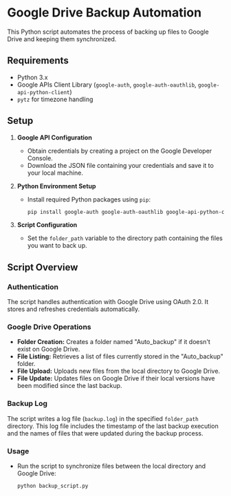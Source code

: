 # Google Drive Backup Automation

This Python script automates the process of backing up files to Google Drive and keeping them synchronized.

## Requirements

- Python 3.x
- Google APIs Client Library (`google-auth`, `google-auth-oauthlib`, `google-api-python-client`)
- `pytz` for timezone handling

## Setup

1. **Google API Configuration**
   - Obtain credentials by creating a project on the Google Developer Console.
   - Download the JSON file containing your credentials and save it to your local machine.

2. **Python Environment Setup**
   - Install required Python packages using `pip`:
     ```bash
     pip install google-auth google-auth-oauthlib google-api-python-client pytz
     ```

3. **Script Configuration**
   - Set the `folder_path` variable to the directory path containing the files you want to back up.

## Script Overview

### Authentication

The script handles authentication with Google Drive using OAuth 2.0. It stores and refreshes credentials automatically.

### Google Drive Operations

- **Folder Creation:** Creates a folder named "Auto_backup" if it doesn't exist on Google Drive.
- **File Listing:** Retrieves a list of files currently stored in the "Auto_backup" folder.
- **File Upload:** Uploads new files from the local directory to Google Drive.
- **File Update:** Updates files on Google Drive if their local versions have been modified since the last backup.

### Backup Log

The script writes a log file (`backup.log`) in the specified `folder_path` directory. This log file includes the timestamp of the last backup execution and the names of files that were updated during the backup process.

### Usage

- Run the script to synchronize files between the local directory and Google Drive:
  ```bash
  python backup_script.py
